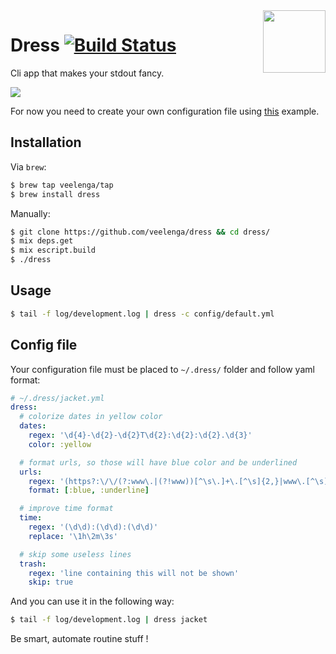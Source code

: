 <img src='https://gitcdn.link/repo/veelenga/bin/master/dress/logo.png' width='100' align='right'>

# Dress [![Build Status](https://travis-ci.org/veelenga/dress.svg?branch=master)](https://travis-ci.org/veelenga/dress)

Cli app that makes your stdout fancy.

![](https://gitcdn.link/repo/veelenga/bin/master/dress/demo.gif)

For now you need to create your own configuration file using [this](https://github.com/veelenga/dress/blob/master/config/default.yml) example.

## Installation

Via `brew`:

```sh
$ brew tap veelenga/tap
$ brew install dress
```

Manually:

```sh
$ git clone https://github.com/veelenga/dress && cd dress/
$ mix deps.get
$ mix escript.build
$ ./dress
```

## Usage

```sh
$ tail -f log/development.log | dress -c config/default.yml
```

## Config file

Your configuration file must be placed to `~/.dress/` folder and follow yaml format:

```yml
# ~/.dress/jacket.yml
dress:
  # colorize dates in yellow color
  dates:
    regex: '\d{4}-\d{2}-\d{2}T\d{2}:\d{2}:\d{2}.\d{3}'
    color: :yellow

  # format urls, so those will have blue color and be underlined
  urls:
    regex: '(https?:\/\/(?:www\.|(?!www))[^\s\.]+\.[^\s]{2,}|www\.[^\s]+\.[^\s]{2,})'
    format: [:blue, :underline]

  # improve time format
  time:
    regex: '(\d\d):(\d\d):(\d\d)'
    replace: '\1h\2m\3s'

  # skip some useless lines
  trash:
    regex: 'line containing this will not be shown'
    skip: true
```

And you can use it in the following way:

```sh
$ tail -f log/development.log | dress jacket
```

Be smart, automate routine stuff !
